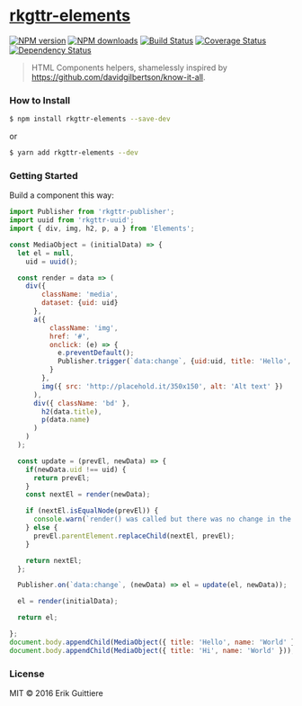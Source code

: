 # [rkgttr-elements](https://github.com/rkgttr/rkgttr-elements)

[![NPM version](http://img.shields.io/npm/v/rkgttr-elements.svg?style=flat-square)](https://www.npmjs.com/package/rkgttr-elements)
[![NPM downloads](http://img.shields.io/npm/dm/rkgttr-elements.svg?style=flat-square)](https://www.npmjs.com/package/rkgttr-elements)
[![Build Status](http://img.shields.io/travis/rkgttr/rkgttr-elements/master.svg?style=flat-square)](https://travis-ci.org/rkgttr/rkgttr-elements)
[![Coverage Status](https://img.shields.io/coveralls/rkgttr/rkgttr-elements.svg?style=flat-square)](https://coveralls.io/rkgttr/rkgttr-elements)
[![Dependency Status](http://img.shields.io/david/rkgttr/rkgttr-elements.svg?style=flat-square)](https://david-dm.org/rkgttr/rkgttr-elements)

> HTML Components helpers, shamelessly inspired by https://github.com/davidgilbertson/know-it-all.

### How to Install

```sh
$ npm install rkgttr-elements --save-dev
```
or

```sh
$ yarn add rkgttr-elements --dev
```

### Getting Started

Build a component this way:

```js
import Publisher from 'rkgttr-publisher';
import uuid from 'rkgttr-uuid';
import { div, img, h2, p, a } from 'Elements';

const MediaObject = (initialData) => {
  let el = null,
    uid = uuid();

  const render = data => (
    div({
        className: 'media',
        dataset: {uid: uid}
      },
      a({
          className: 'img',
          href: '#',
          onclick: (e) => {
            e.preventDefault();
            Publisher.trigger(`data:change`, {uid:uid, title: 'Hello', name: 'Mars' });
          }
        },
        img({ src: 'http://placehold.it/350x150', alt: 'Alt text' })
      ),
      div({ className: 'bd' },
        h2(data.title),
        p(data.name)
      )
    )
  );

  const update = (prevEl, newData) => {
    if(newData.uid !== uid) {
      return prevEl;
    }
    const nextEl = render(newData);

    if (nextEl.isEqualNode(prevEl)) {
      console.warn(`render() was called but there was no change in the rendered output`, el);
    } else {
      prevEl.parentElement.replaceChild(nextEl, prevEl);
    }

    return nextEl;
  };

  Publisher.on(`data:change`, (newData) => el = update(el, newData));

  el = render(initialData);

  return el;

};
document.body.appendChild(MediaObject({ title: 'Hello', name: 'World' }));
document.body.appendChild(MediaObject({ title: 'Hi', name: 'World' }));
```



### License

MIT © 2016 Erik Guittiere
